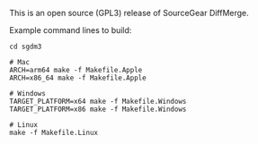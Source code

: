 
This is an open source (GPL3) release of SourceGear DiffMerge.

Example command lines to build:

```
cd sgdm3

# Mac
ARCH=arm64 make -f Makefile.Apple
ARCH=x86_64 make -f Makefile.Apple

# Windows
TARGET_PLATFORM=x64 make -f Makefile.Windows
TARGET_PLATFORM=x86 make -f Makefile.Windows

# Linux
make -f Makefile.Linux
```


